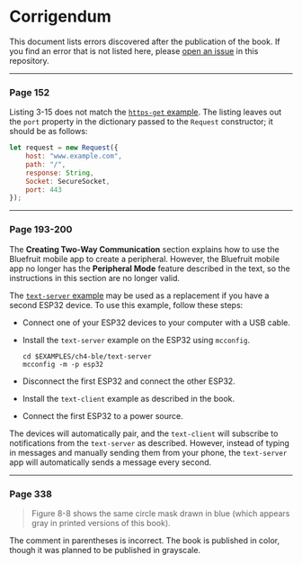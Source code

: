 # Corrigendum

This document lists errors discovered after the publication of the book. If you find an error that is not listed here, please  [open an issue](https://github.com/Moddable-OpenSource/iot-product-dev-book/issues) in this repository.

***

### Page 152

Listing 3-15 does not match the [`https-get` example](./ch3-network/https-get). The listing leaves out the `port` property in the dictionary passed to the `Request` constructor; it should be as follows:

```js
let request = new Request({
	host: "www.example.com",
	path: "/",
	response: String,
	Socket: SecureSocket,
	port: 443
});
```

***

### Page 193-200

The **Creating Two-Way Communication** section explains how to use the Bluefruit mobile app to create a peripheral. However, the Bluefruit mobile app no longer has the **Peripheral Mode** feature described in the text, so the instructions in this section are no longer valid.

The [`text-server` example](./ch4-ble/text-server) may be used as a replacement  if you have a second ESP32 device. To use this example, follow these steps:

- Connect one of your ESP32 devices to your computer with a USB cable.

- Install the `text-server` example on the ESP32 using `mcconfig`.

	```text
	cd $EXAMPLES/ch4-ble/text-server
	mcconfig -m -p esp32
	```

- Disconnect the first ESP32 and connect the other ESP32.

- Install the `text-client` example as described in the book.

- Connect the first ESP32 to a power source.

The devices will automatically pair, and the `text-client` will subscribe to notifications from the `text-server` as described. However, instead of typing in messages and manually sending them from your phone, the `text-server` app will automatically sends a message every second.

***

### Page 338

> Figure 8-8 shows the same circle mask drawn in blue (which appears gray in printed versions of this book).

The comment in parentheses is incorrect. The book is published in color, though it was planned to be published in grayscale.
